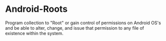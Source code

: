 Android-Roots
=============

Program collection to "Root" or gain control of permissions on Android OS's and be able to alter, change, and issue that permission to any file of existence within the system. 
